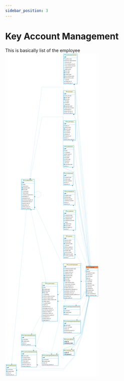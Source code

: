 ```yaml
---
sidebar_position: 3
---
```


# Key Account Management

This is basically list of the employee
![alt text](<../../../../../../../../../static/img/prismaenterprise - jhi_user.png>)
